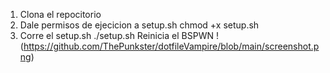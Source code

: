 1) Clona el repocitorio
2) Dale permisos de ejecicion a setup.sh
chmod +x setup.sh
3) Corre el setup.sh
./setup.sh
Reinicia el BSPWN
!(https://github.com/ThePunkster/dotfileVampire/blob/main/screenshot.png)
